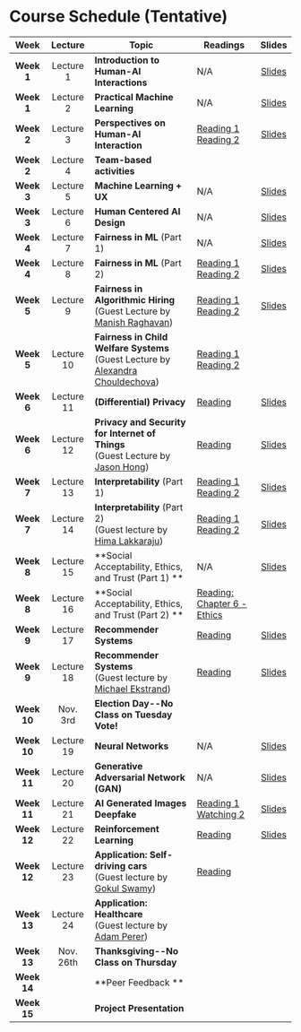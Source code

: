 # Course Schedule (Tentative)

Week  |Lecture   |Topic  |Readings  |Slides |
:------:|:-----:|-------|----------|:------:
| **Week 1**  | Lecture 1  | **Introduction to Human-AI Interactions**                                                                                         | N/A                                                                                                                                                       | [Slides](https://drive.google.com/file/d/14tRHF-Sdhr9Sie59LiUyPBQhE4Sawngc/view?usp=sharing)                   |
| **Week 1**  | Lecture 2  | **Practical Machine Learning**                                                                                                    | N/A                                                                                                                                                       | [Slides](https://drive.google.com/file/d/1-4QOb2PNB4RrNR7x8bfFjis1MOWZvdu0/view?usp=sharing)                   |
| **Week 2**  | Lecture 3  | **Perspectives on Human-AI Interaction**                                                                                          | [Reading 1](https://drive.google.com/file/d/1grw-nE7hGErwgkYB0SBrSIlD0xIXy_js/view?usp=sharing) <br> [Reading 2](http://erichorvitz.com/chi99horvitz.pdf) | [Slides](https://drive.google.com/file/d/1A__Sj_4_mcg89W-VpAdTXGdqnMWmXUH9/view?usp=sharing)                   |
| **Week 2**  | Lecture 4  | **Team-based activities**                                                                                                         |                                                                                                                                                           |                                                                                                                |
| **Week 3**  | Lecture 5  | **Machine Learning + UX**                                                                                                         | N/A                                                                                                                                                       | [Slides](https://drive.google.com/file/d/1odcRhH4HPvDmLQ_x-IpejVS35bGLNpm-/view?usp=sharing)                   |
| **Week 3**  | Lecture 6  | **Human Centered AI Design**                                                                                                      | N/A                                                                                                                                                       | [Slides](https://drive.google.com/file/d/1MRKrdUIvu6CFjpBbBlJT72s-ewNLwvw3/view?usp=sharing)                   |
| **Week 4**  | Lecture 7  | **Fairness in ML** (Part 1)                                                                                                       | N/A                                                                                                                                                       | [Slides](https://drive.google.com/file/d/1UsXNC5TkjWH_0hy10NqZtiMQxIELN_Ws/view?usp=sharing)                   |
| **Week 4**  | Lecture 8  | **Fairness in ML** (Part 2)                                                                                                       | [Reading 1](https://arxiv.org/abs/1609.05807) <br> [Reading 2](https://arxiv.org/abs/1703.00056)                                                          | [Slides](https://drive.google.com/file/d/1sfjZ8KG3NZKuJgb73jnogZhmmjcrSa90/view?usp=sharing)                   |
| **Week 5**  | Lecture 9  | **Fairness in Algorithmic Hiring** <br> (Guest Lecture by [Manish Raghavan](https://www.cs.cornell.edu/~manish/))                 | [Reading 1](https://arxiv.org/abs/1906.09208) <br> [Reading 2](https://papers.ssrn.com/sol3/papers.cfm?abstract_id=2477899)                               | [Slides](https://docs.google.com/presentation/d/1jp2MeIfkU5Plylaq8NFT6j-rW-UhY4ImKuEE69_BxnI/edit?usp=sharing) |
| **Week 5**  | Lecture 10 | **Fairness in Child Welfare Systems** <br> (Guest Lecture by [Alexandra Chouldechova](https://www.andrew.cmu.edu/user/achoulde/)) | [Reading 1](https://www.wired.com/story/excerpt-from-automating-inequality/) <br> [Reading 2](https://dl.acm.org/doi/10.1145/3290605.3300271)             |                                                                                                                |
| **Week 6**  | Lecture 11 | **(Differential) Privacy**                                                                                                        | [Reading](https://arstechnica.com/tech-policy/2009/09/your-secrets-live-online-in-databases-of-ruin/)                                                     | [Slides](https://drive.google.com/file/d/1f1VsSKc_y0zP0PCCGyhTQSWFnsMu0-lU/view?usp=sharing)                   |
| **Week 6**  | Lecture 12 | **Privacy and Security for Internet of Things**<br> (Guest Lecture by [Jason Hong](http://www.cs.cmu.edu/~jasonh/))               | [Reading](https://cmu.app.box.com/s/33kxmwvdrauel90incqwa5i71hqx98sx)                                                                                     | [Slides](https://drive.google.com/file/d/13wTmhM559MOCHAT_wEeuBLhEal4XYbY0/view?usp=sharing)                   |
| **Week 7**  | Lecture 13 | **Interpretability** (Part 1)                                                                                                     | [Reading 1](https://arxiv.org/pdf/1602.04938.pdf)<br> [Reading 2](https://arxiv.org/pdf/1702.08608.pdf)                                                   | [Slides](https://drive.google.com/file/d/15TMVVXi5NiCuFtwsb_cssRnb3q3NWz5D/view?usp=sharing)                   |
| **Week 7**  | Lecture 14 | **Interpretability** (Part 2) <br> (Guest lecture by [Hima Lakkaraju](https://himalakkaraju.github.io/))                          | [Reading 1](https://arxiv.org/abs/1911.02508)<br> [Reading 2](https://arxiv.org/abs/1911.06473)                                                           | [Slides](https://drive.google.com/file/d/1LWC4xjZO4aJvz8icE_o1yuQcl3kVMrvo/view?usp=sharing)                   |
| **Week 8**  | Lecture 15 | **Social Acceptability, Ethics, and Trust (Part 1) **                                                                             | N/A                                                                                                                                                       | [Slides](https://drive.google.com/file/d/1unBN3myAMSeM-ZelaM-xYFRZVJR12zM4/view?usp=sharing)                   |
| **Week 8**  | Lecture 16 | **Social Acceptability, Ethics, and Trust (Part 2) **                                                                             | [Reading: Chapter 6 - Ethics](https://www.bitbybitbook.com/en/1st-ed/ethics/)                                                                             |                                                                                                                | 
| **Week 9**  | Lecture 17 | **Recommender Systems**                                                                                                           |[Reading](https://www.cs.cornell.edu/~danco/research/papers/conform-chi2003.pdf)                                                                                                                                                           |[Slides](https://drive.google.com/file/d/1UkjhJFVJuRGhOFbzO2OlDilWj2UIvXVH/view?usp=sharing)                                                                                                                |
| **Week 9**  | Lecture 18 | **Recommender Systems** <br> (Guest lecture by [Michael Ekstrand](https://md.ekstrandom.net/))                                                                                                           |[Reading](https://arxiv.org/pdf/1707.00093.pdf)                                                                                                                                                           | [Slides](https://1drv.ms/p/s!ArDdMaT5eVlJhLxdpfKKit5MBcSB0A)                                                                                                                |
| **Week 10** | Nov. 3rd   | **Election Day--No Class on Tuesday <br> Vote!**                                                                                  |                                                                                                                                                           |                                                                                                                |
| **Week 10** | Lecture 19 | **Neural Networks**                                                                                                | N/A     | [Slides](https://docs.google.com/presentation/d/1SkxgbZW6iXXn2EcsAoyE3zoyHB908PyS0DD2siiZNbk/edit?usp=sharing)                                                                                                                          |                                                                                                                
| **Week 11** | Lecture 20 | **Generative Adversarial Network (GAN)**                                                                                         | N/A|   [Slides](https://docs.google.com/presentation/d/1a3B0HwoTRMjedv6No0Pyr2ACdROCAItYs1OI5SF4HTQ/edit?usp=sharing)                                                                                                                                                        |                                                                                                                
| **Week 11** | Lecture 21 | **AI Generated Images <br> Deepfake**        | [Reading 1](https://regmedia.co.uk/2019/10/08/deepfake_report.pdf) <br>  [Watching 2](https://www.nytimes.com/2019/08/14/opinion/deepfakes-adele-disinformation.html)                                                                                                                                                         | [Slides](https://docs.google.com/presentation/d/1x2cp0S1AeG0g-WRwnWeZhW8N1gGlvoZpOLc_0Npwd2Q/edit?usp=sharing)                                                                                                                |
| **Week 12** | Lecture 22 | **Reinforcement Learning**             |      [Reading](https://www.nature.com/articles/518486a)          |[Slides](https://drive.google.com/file/d/1X9PCeHu_rHDaYkWw3Ki561AAVFGLZePa/view?usp=sharing)                                                                                                                |
| **Week 12** | Lecture 23 | **Application: Self-driving cars** <br> (Guest lecture by [Gokul Swamy](https://gokul.dev/))                               |   [Reading](https://www.vox.com/future-perfect/2020/2/14/21063487/self-driving-cars-autonomous-vehicles-waymo-cruise-uber)                                                                                                                                                        |                                                                                                                |
| **Week 13** | Lecture 24 | **Application: Healthcare**<br> (Guest lecture by [Adam Perer](https://perer.org/))                                                                                                                   |                                                                                                                                                           |                                                                                                                |
| **Week 13** | Nov. 26th  | **Thanksgiving--No Class on Thursday**                                                                                                            |                                                                                                                                                           |                                                                                                                |
| **Week 14** |            | **Peer Feedback **                                                                                                                |                                                                                                                                                           |                                                                                                                |
| **Week 15** |            | **Project Presentation**                                                                                                          |                                                                                                                                                           |                                                                                                                |
